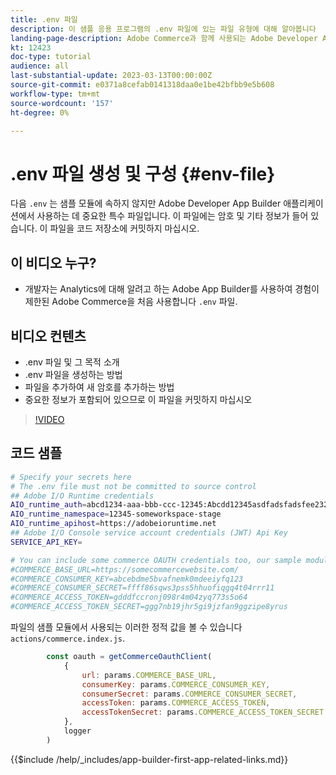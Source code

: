 ```yaml
---
title: .env 파일
description: 이 샘플 응용 프로그램의 .env 파일에 있는 파일 유형에 대해 알아봅니다
landing-page-description: Adobe Commerce과 함께 사용되는 Adobe Developer App Builder 및 .env 파일에서 사용되는 컨텐츠 유형에 대해 알아봅니다
kt: 12423
doc-type: tutorial
audience: all
last-substantial-update: 2023-03-13T00:00:00Z
source-git-commit: e0371a8cefab0141318daa0e1be42bfbb9e5b608
workflow-type: tm+mt
source-wordcount: '157'
ht-degree: 0%

---
```



# .env 파일 생성 및 구성 {#env-file}

다음 `.env` 는 샘플 모듈에 속하지 않지만 Adobe Developer App Builder 애플리케이션에서 사용하는 데 중요한 특수 파일입니다. 이 파일에는 암호 및 기타 정보가 들어 있습니다. 이 파일을 코드 저장소에 커밋하지 마십시오.

## 이 비디오 누구?

* 개발자는 Analytics에 대해 알려고 하는 Adobe App Builder를 사용하여 경험이 제한된 Adobe Commerce을 처음 사용합니다 `.env` 파일.

## 비디오 컨텐츠

* .env 파일 및 그 목적 소개
* .env 파일을 생성하는 방법
* 파일을 추가하여 새 암호를 추가하는 방법
* 중요한 정보가 포함되어 있으므로 이 파일을 커밋하지 마십시오

>[!VIDEO](https://video.tv.adobe.com/v/3416593)

## 코드 샘플

```bash
# Specify your secrets here
# The .env file must not be committed to source control
## Adobe I/O Runtime credentials
AIO_runtime_auth=abcd1234-aaa-bbb-ccc-12345:Abcdd12345asdfadsfadsfee2323232323232
AIO_runtime_namespace=12345-someworkspace-stage
AIO_runtime_apihost=https://adobeioruntime.net
## Adobe I/O Console service account credentials (JWT) Api Key
SERVICE_API_KEY=

# You can include some commerce OAUTH credentials too, our sample module will use this
#COMMERCE_BASE_URL=https://somecommercewebsite.com/
#COMMERCE_CONSUMER_KEY=abcebdme5bvafnemk0mdeeiyfq123
#COMMERCE_CONSUMER_SECRET=ffff86sqws3pss5hhuofiqgq4t04rrr11
#COMMERCE_ACCESS_TOKEN=gdddfccronj098r4m04zyq773s5o64
#COMMERCE_ACCESS_TOKEN_SECRET=ggg7nb19jhr5gi9jzfan9ggzipe8yrus
```

파일의 샘플 모듈에서 사용되는 이러한 정적 값을 볼 수 있습니다 `actions/commerce.index.js`.

```javascript
        const oauth = getCommerceOauthClient(
            {
                url: params.COMMERCE_BASE_URL,
                consumerKey: params.COMMERCE_CONSUMER_KEY,
                consumerSecret: params.COMMERCE_CONSUMER_SECRET,
                accessToken: params.COMMERCE_ACCESS_TOKEN,
                accessTokenSecret: params.COMMERCE_ACCESS_TOKEN_SECRET
            },
            logger
        )
```

{{$include /help/_includes/app-builder-first-app-related-links.md}}
